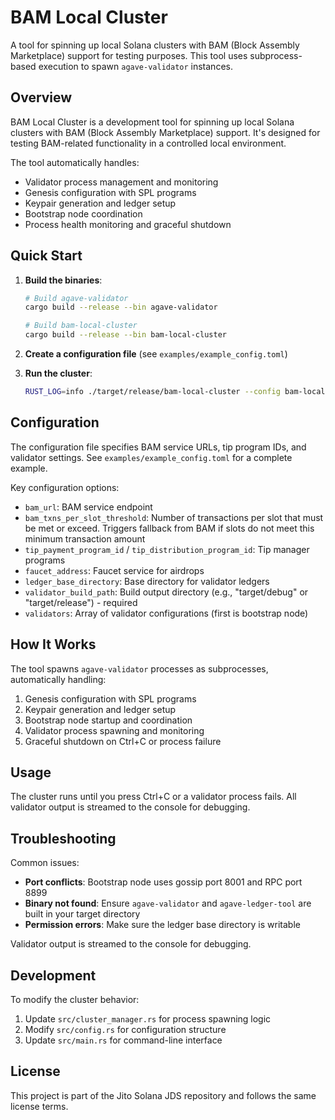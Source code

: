 # BAM Local Cluster

A tool for spinning up local Solana clusters with BAM (Block Assembly Marketplace) support for testing purposes. This tool uses subprocess-based execution to spawn `agave-validator` instances.

## Overview

BAM Local Cluster is a development tool for spinning up local Solana clusters with BAM (Block Assembly Marketplace) support. It's designed for testing BAM-related functionality in a controlled local environment.

The tool automatically handles:
- Validator process management and monitoring
- Genesis configuration with SPL programs
- Keypair generation and ledger setup
- Bootstrap node coordination
- Process health monitoring and graceful shutdown

## Quick Start

1. **Build the binaries**:
   ```bash
   # Build agave-validator
   cargo build --release --bin agave-validator
   
   # Build bam-local-cluster
   cargo build --release --bin bam-local-cluster
   ```

2. **Create a configuration file** (see `examples/example_config.toml`)

3. **Run the cluster**:
   ```bash
   RUST_LOG=info ./target/release/bam-local-cluster --config bam-local-cluster/examples/example_config.toml
   ```

## Configuration

The configuration file specifies BAM service URLs, tip program IDs, and validator settings. See `examples/example_config.toml` for a complete example.

Key configuration options:
- `bam_url`: BAM service endpoint
- `bam_txns_per_slot_threshold`: Number of transactions per slot that must be met or exceed. Triggers fallback from BAM if slots do not meet this minimum transaction amount
- `tip_payment_program_id` / `tip_distribution_program_id`: Tip manager programs
- `faucet_address`: Faucet service for airdrops
- `ledger_base_directory`: Base directory for validator ledgers
- `validator_build_path`: Build output directory (e.g., "target/debug" or "target/release") - required
- `validators`: Array of validator configurations (first is bootstrap node)



## How It Works

The tool spawns `agave-validator` processes as subprocesses, automatically handling:

1. Genesis configuration with SPL programs
2. Keypair generation and ledger setup
3. Bootstrap node startup and coordination
4. Validator process spawning and monitoring
5. Graceful shutdown on Ctrl+C or process failure

## Usage

The cluster runs until you press Ctrl+C or a validator process fails. All validator output is streamed to the console for debugging.



## Troubleshooting

Common issues:
- **Port conflicts**: Bootstrap node uses gossip port 8001 and RPC port 8899
- **Binary not found**: Ensure `agave-validator` and `agave-ledger-tool` are built in your target directory
- **Permission errors**: Make sure the ledger base directory is writable

Validator output is streamed to the console for debugging.

## Development

To modify the cluster behavior:

1. Update `src/cluster_manager.rs` for process spawning logic
2. Modify `src/config.rs` for configuration structure
3. Update `src/main.rs` for command-line interface

## License

This project is part of the Jito Solana JDS repository and follows the same license terms. 